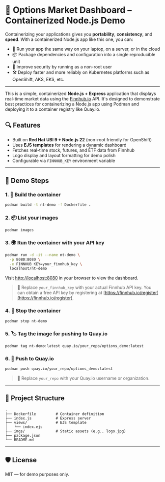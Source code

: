 # 🧪 Options Market Dashboard – Containerized Node.js Demo

Containerizing your applications gives you **portability**, **consistency**, and **speed**. With a containerized Node.js app like this one, you can:
- 🚀 Run your app the same way on your laptop, on a server, or in the cloud
- 📦 Package dependencies and configuration into a single reproducible unit
- 🔐 Improve security by running as a non-root user
- 🛠️ Deploy faster and more reliably on Kubernetes platforms such as OpenShift, AKS, EKS, etc.

---

This is a simple, containerized **Node.js + Express** application that displays real-time market data using the [Finnhub.io](https://finnhub.io) API. It's designed to demonstrate best practices for containerizing a Node.js app using Podman and deploying it to a container registry like Quay.io.

## 🔍 Features

- Built on **Red Hat UBI 9 + Node.js 22** (non-root friendly for OpenShift)
- Uses **EJS templates** for rendering a dynamic dashboard
- Fetches real-time stock, futures, and ETF data from Finnhub
- Logo display and layout formatting for demo polish
- Configurable via `FINNHUB_KEY` environment variable

---

## 🚀 Demo Steps

### 1. 🔨 Build the container
```bash
podman build -t nt-demo -f Dockerfile .
```

### 2. 📦 List your images
```bash
podman images
```

### 3. 🌍 Run the container with your API key
```bash
podman run -d -it --name nt-demo \
  -p 8080:8080 \
  -e FINNHUB_KEY=your_finnhub_key \
  localhost/nt-demo
```

Visit [http://localhost:8080](http://localhost:8080) in your browser to view the dashboard.

> 📝 Replace `your_finnhub_key` with your actual Finnhub API key. You can obtain a free API key by registering at [https://finnhub.io/register](https://finnhub.io/register).

### 4. 🛑 Stop the container
```bash
podman stop nt-demo
```

### 5. 🏷️ Tag the image for pushing to Quay.io
```bash
podman tag nt-demo:latest quay.io/your_repo/options_demo:latest
```

### 6. 🚀 Push to Quay.io
```bash
podman push quay.io/your_repo/options_demo:latest
```

> 📝 Replace `your_repo` with your Quay.io username or organization.

---

## 📁 Project Structure

```
.
├── Dockerfile         # Container definition
├── index.js           # Express server
├── views/             # EJS template
│   └── index.ejs
├── imgs/              # Static assets (e.g., logo.jpg)
├── package.json
└── README.md
```

---

## 🛡️ License

MIT — for demo purposes only.

